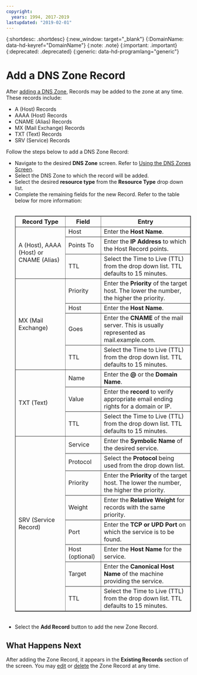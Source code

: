 ```yaml
---
copyright:
  years: 1994, 2017-2019
lastupdated: "2019-02-01"
---
```


{:shortdesc: .shortdesc}
{:new_window: target="_blank"}
{:DomainName: data-hd-keyref="DomainName"}
{:note: .note}
{:important: .important}
{:deprecated: .deprecated}
{:generic: data-hd-programlang="generic"}

# Add a DNS Zone Record

After [adding a DNS Zone](/docs/infrastructure/dns?topic=dns-add-a-dns-zone), Records may be added to the zone at any time. These records include:

* A (Host) Records
* AAAA (Host) Records
* CNAME (Alias) Records
* MX (Mail Exchange) Records
* TXT (Text) Records
* SRV (Service) Records

Follow the steps below to add a DNS Zone Record:

* Navigate to the desired **DNS Zone** screen. Refer to [Using the DNS Zones Screen](/docs/infrastructure/dns?topic=dns-use-the-dns-zones-screens).
* Select the DNS Zone to which the record will be added.
* Select the desired **resource type** from the **Resource Type** drop down list.
* Complete the remaining fields for the new Record. Refer to the table below for more information:<br/><br/><table border="1"><tbody><tr><th scope="col">Record Type</th><th scope="col">Field</th><th scope="col">Entry</th></tr><tr><td rowspan="3">A (Host), AAAA (Host) or CNAME (Alias)</td><td>Host</td><td>Enter the <strong>Host Name</strong>.</td></tr><tr><td>Points To</td><td>Enter the <strong>IP Address</strong> to which the Host Record points.</td></tr><tr><td>TTL</td><td>Select the Time to Live (TTL) from the drop down list. TTL defaults to 15 minutes.</td></tr><tr><td rowspan="4">MX (Mail Exchange)</td><td>Priority</td><td>Enter the <strong>Priority</strong> of the target host. The lower the number, the higher the priority.</td></tr><tr><td>Host</td><td>Enter the <strong>Host Name</strong>.</td></tr><tr><td>Goes</td><td>Enter the <strong>CNAME</strong> of the mail server. This is usually represented as mail.example.com.</td></tr><tr><td>TTL</td><td>Select the Time to Live (TTL) from the drop down list. TTL defaults to 15 minutes.</td></tr><tr><td rowspan="3">TXT (Text)</td><td>Name</td><td>Enter the <strong>@</strong> or the <strong>Domain Name</strong>.</td></tr><tr><td>Value</td><td>Enter the <strong>record</strong> to verify appropriate email ending rights for a domain or IP.</td></tr><tr><td>TTL</td><td>Select the Time to Live (TTL) from the drop down list. TTL defaults to 15 minutes.</td></tr><tr><td rowspan="8">SRV (Service Record)</td><td>Service</td><td>Enter the <strong>Symbolic Name</strong> of the desired service.</td></tr><tr><td>Protocol</td><td>Select the <strong>Protocol</strong> being used from the drop down list.</td></tr><tr><td>Priority</td><td>Enter the <strong>Priority</strong> of the target host. The lower the number, the higher the priority.</td></tr><tr><td>Weight</td><td>Enter the <strong>Relative Weight</strong> for records with the same priority.</td></tr><tr><td>Port</td><td>Enter the <strong>TCP or UPD Port</strong> on which the service is to be found.</td></tr><tr><td>Host (optional)</td><td>Enter the <strong>Host Name</strong> for the service.</td></tr><tr><td>Target</td><td>Enter the <strong>Canonical Host Name</strong> of the machine providing the service.</td></tr><tr><td>TTL</td><td>Select the Time to Live (TTL) from the drop down list. TTL defaults to 15 minutes.</td></tr></tbody></table><br/>
* Select the **Add Record** button to add the new Zone Record.

## What Happens Next

After adding the Zone Record, it appears in the **Existing Records** section of the screen. You may [edit](/docs/infrastructure/dns?topic=dns-edit-a-dns-zone-record) or [delete](/docs/infrastructure/dns?topic=dns-delete-a-dns-zone) the Zone Record at any time.
